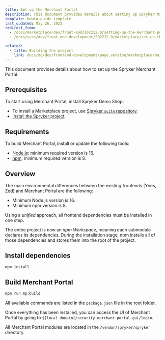 ```yaml
---
title: Set up the Merchant Portal
description: This document provides details about setting up Spryker Marketplace project.
template: howto-guide-template
last_updated: May 26, 2023
redirect_from:
  - /docs/marketplace/dev/front-end/202212.0/setting-up-the-merchant-portal.html
  - /docs/scos/dev/front-end-development/202212.0/marketplace/set-up-the-merchant-portal.html

related:
  - title: Building the project
    link: docs/dg/dev/frontend-development/page.version/marketplace/building-the-merchant-portal-frontend.html
---
```


This document provides details about how to set up the Spryker Merchant Portal.

## Prerequisites

To start using Merchant Portal, install Spryker Demo Shop:

* To install a Marketplace project, use [Spryker `suite` repository](https://github.com/spryker-shop/suite).  
* [Install the Spryker project](/docs/dg/dev/set-up-spryker-locally/set-up-spryker-locally.html).


## Requirements

To build Merchant Portal, install or update the following tools:
- [Node.js](https://nodejs.org/en/download/): minimum required version is 16.
- [npm](https://docs.npmjs.com/downloading-and-installing-node-js-and-npm/): minimum required version is 8.

## Overview

The main environmental differences between the existing frontends (Yves, Zed) and Merchant Portal are the following:  
- Minimum Node.js version is 16.
- Minimum npm version is 8.

Using a *unified* approach, all frontend dependencies must be installed in one step.

The entire project is now an *npm Workspace*, meaning each submodule declares its dependencies. During the installation stage, npm installs all of those dependencies and stores them into the root of the project.

## Install dependencies

```bash
npm install
```

## Build Merchant Portal

```bash
npm run mp:build
```

All available commands are listed in the `package.json` file in the root folder.

Once everything has been installed, you can access the UI of Merchant Portal by going to `$[local_domain]/security-merchant-portal-gui/login`.

All Merchant Portal modules are located in the `/vendor/spryker/spryker` directory.
